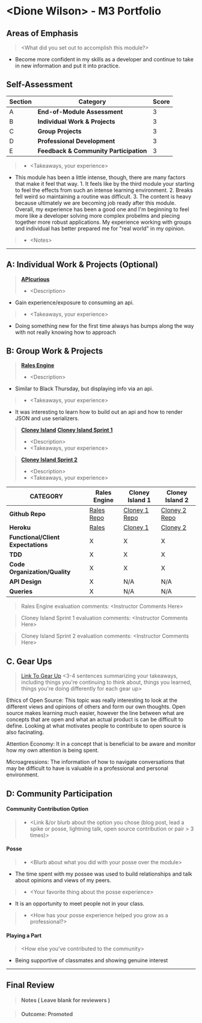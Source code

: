 # \<Dione Wilson> - M3 Portfolio

## Areas of Emphasis

> \<What did you set out to accomplish this module?>
* Become more confident in my skills as a developer and continue to take in new information and put it into practice.

## Self-Assessment

| Section | Category | Score |
| --- | ----- | --- |
| A | **End-of-Module Assessment** | 3 |
| B | **Individual Work & Projects** | 3 |
| C | **Group Projects** | 3 |
| D | **Professional Development** | 3 |
| E | **Feedback & Community Participation** | 3 |

>* \<Takeaways, your experience>
* This module has been a little intense, though, there are many factors that make it feel that way. 1. It feels like by the third module your starting to feel the effects from such an intense learning environment. 2. Breaks fell weird so maintaining a routine was difficult. 3. The content is heavy because ultimately we are becoming job ready after this module. Overall, my experience has been a good one and I'm beginning to feel more like a developer solving more complex probelms and piecing together more robust applications. My experience working with groups and individual has better prepared me for "real world" in my opinion.
>* \<Notes>

-----------------------

## A: Individual Work & Projects (Optional)

> **[APIcurious](http://backend.turing.io/module3/projects/apicurious)**
>* \<Description>
* Gain experience/exposure to consuming an api.
>* \<Takeaways, your experience>
* Doing something new for the first time always has bumps along the way with not really knowing how to approach

## B: Group Work & Projects

> **[Rales Engine](http://backend.turing.io/module3/projects/rails_engine)**
>* \<Description>
* Similar to Black Thursday, but displaying info via an api.
>* \<Takeaways, your experience>
* It was interesting to learn how to build out an api and how to render JSON and use serializers.

> **[Cloney Island](http://backend.turing.io/module3/projects/cloney_island/cloney_island)**
> **[Cloney Island Sprint 1](https://)**
>* \<Description>
>* \<Takeaways, your experience>

> **[Cloney Island Sprint 2](https://)**
>* \<Description>
>* \<Takeaways, your experience>

| CATEGORY | Rales Engine | Cloney Island 1 | Cloney Island 2 |
| --- | --- | --- | --- |
| **Github Repo** | [Rales Repo](https://) | [Cloney 1 Repo](https://) | [Cloney 2 Repo](https://) |
| **Heroku** | [Rales](https://) | [Cloney 1](https://) | [Cloney 2](https://) |
| **Functional/Client Expectations** | X | X | X |
| **TDD** | X | X | X |
| **Code Organization/Quality** | X | X | X |
| **API Design** | X | N/A | N/A |
| **Queries** | X | N/A | N/A |

> Rales Engine evaluation comments:
\<Instructor Comments Here>

> Cloney Island Sprint 1 evaluation comments:
\<Instructor Comments Here>

> Cloney Island Sprint 2 evaluation comments:
\<Instructor Comments Here>

## C. **Gear Ups**

> [Link To Gear Up]()
\<3-4 sentences summarizing your takeaways, including things you're continuing to think about, things you learned, things you're doing differently for each gear up>

Ethics of Open Source: This topic was really interesting to look at the different views and opinions of others and form our own thoughts. Open source makes learning much easier, however the line between what are concepts that are open and what an actual product is can be difficult to define. Looking at what motivates people to contribute to open source is also facinating.

Attention Economy: It in a concept that is beneficial to be aware and monitor how my own attention is being spent.

Microagressions: The information of how to navigate conversations that may be difficult to have is valuable in a professional and personal environment.

## D: Community Participation

#### **Community Contribution Option**
>* \<Link &/or blurb about the option you chose (blog post, lead a spike or posse, lightning talk, open source contribution or pair > 3 times)>


#### **Posse**
  >* \<Blurb about what you did with your posse over the module>
  * The time spent with my possee was used to build relationships and talk about opinions and views of my peers.

  >* \<Your favorite thing about the posse experience>
  * It is an opportunity to meet people not in your class.

  >* \<How has your posse experience helped you grow as a professional?>

#### **Playing a Part**

> \<How else you've contributed to the community>
* Being supportive of classmates and showing genuine interest
------------------

## Final Review

> #### Notes ( Leave blank for reviewers )

> #### Outcome: Promoted
